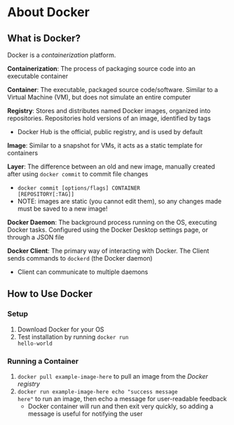 # About Docker
## What is Docker?
Docker is a *containerization* platform.

  **Containerization**: The process of packaging source code into an executable container
  
  **Container**: The executable, packaged source code/software. Similar to a Virtual Machine (VM), but does not simulate an entire computer
  
  **Registry**: Stores and distributes named Docker images, organized into repositories. Repositories hold versions of an image, identified by tags
  - Docker Hub is the official, public registry, and is used by default
  
  **Image**: Similar to a snapshot for VMs, it acts as a static template for containers
  
  **Layer**: The difference between an old and new image, manually created after using <code>docker commit</code> to commit file changes
  - <code>docker commit [options/flags] CONTAINER [REPOSITORY[:TAG]]</code>
  - NOTE: images are static (you cannot edit them), so any changes made must be saved to a new image!

  **Docker Daemon**: The background process running on the OS, executing Docker tasks. Configured using the Docker Desktop settings page, or through a JSON file

  **Docker Client**: The primary way of interacting with Docker. The Client sends commands to <code>dockerd</code> (the Docker daemon)
  - Client can communicate to multiple daemons
  
## How to Use Docker
### Setup
1. Download Docker for your OS
2. Test installation by running <code>docker run hello-world</code>

### Running a Container
1. <code>docker pull example-image-here</code> to pull an image from the *Docker registry*
2. <code>docker run example-image-here echo "success message here"</code> to run an image, then echo a message for user-readable feedback
   - Docker container will run and then exit very quickly, so adding a message is useful for notifying the user
